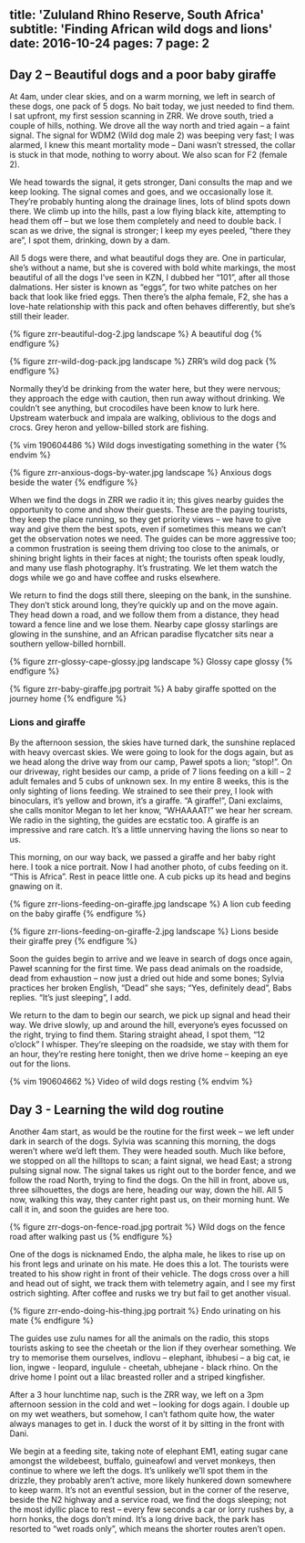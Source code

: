 title: 'Zululand Rhino Reserve, South Africa'
subtitle: 'Finding African wild dogs and lions'
date: 2016-10-24
pages: 7
page: 2
---

## Day 2 – Beautiful dogs and a poor baby giraffe

At 4am, under clear skies, and on a warm morning, we left in search of these dogs, one pack of 5 dogs. No bait today, we just needed to find them. I sat upfront, my first session scanning in ZRR. We drove south, tried a couple of hills, nothing. We drove all the way north and tried again – a faint signal. The signal for WDM2 (Wild dog male 2) was beeping very fast; I was alarmed, I knew this meant mortality mode – Dani wasn’t stressed, the collar is stuck in that mode, nothing to worry about. We also scan for F2 (female 2).

We head towards the signal, it gets stronger, Dani consults the map and we keep looking. The signal comes and goes, and we occasionally lose it. They’re probably hunting along the drainage lines, lots of blind spots down there. We climb up into the hills, past a low flying black kite, attempting to head them off – but we lose them completely and need to double back. I scan as we drive, the signal is stronger; I keep my eyes peeled, “there they are”, I spot them, drinking, down by a dam.

All 5 dogs were there, and what beautiful dogs they are. One in particular, she’s without a name, but she is covered with bold white markings, the most beautiful of all the dogs I’ve seen in KZN, I dubbed her “101”, after all those dalmations. Her sister is known as “eggs”, for two white patches on her back that look like fried eggs. Then there’s the alpha female, F2, she has a love-hate relationship with this pack and often behaves differently, but she’s still their leader.

{% figure zrr-beautiful-dog-2.jpg landscape %}
A beautiful dog
{% endfigure %}

{% figure zrr-wild-dog-pack.jpg landscape %}
ZRR’s wild dog pack
{% endfigure %}

Normally they’d be drinking from the water here, but they were nervous; they approach the edge with caution, then run away without drinking. We couldn’t see anything, but crocodiles have been know to lurk here. Upstream waterbuck and impala are walking, oblivious to the dogs and crocs. Grey heron and yellow-billed stork are fishing.

{% vim 190604486 %}
Wild dogs investigating something in the water
{% endvim %}

{% figure zrr-anxious-dogs-by-water.jpg landscape %}
Anxious dogs beside the water
{% endfigure %}

When we find the dogs in ZRR we radio it in; this gives nearby guides the opportunity to come and show their guests. These are the paying tourists, they keep the place running, so they get priority views – we have to give way and give them the best spots, even if sometimes this means we can’t get the observation notes we need. The guides can be more aggressive too; a common frustration is seeing them driving too close to the animals, or shining bright lights in their faces at night; the tourists often speak loudly, and many use flash photography. It’s frustrating. We let them watch the dogs while we go and have coffee and rusks elsewhere.

We return to find the dogs still there, sleeping on the bank, in the sunshine. They don’t stick around long, they’re quickly up and on the move again. They head down a road, and we follow them from a distance, they head toward a fence line and we lose them. Nearby cape glossy starlings are glowing in the sunshine, and an African paradise flycatcher sits near a southern yellow-billed hornbill.

{% figure zrr-glossy-cape-glossy.jpg landscape %}
Glossy cape glossy
{% endfigure %}

{% figure zrr-baby-giraffe.jpg portrait %}
A baby giraffe spotted on the journey home
{% endfigure %}

### Lions and giraffe

By the afternoon session, the skies have turned dark, the sunshine replaced with heavy overcast skies. We were going to look for the dogs again, but as we head along the drive way from our camp, Paweł spots a lion; “stop!”. On our driveway, right besides our camp, a pride of 7 lions feeding on a kill – 2 adult females and 5 cubs of unknown sex. In my entire 8 weeks, this is the only sighting of lions feeding. We strained to see their prey, I look with binoculars, it’s yellow and brown, it’s a giraffe. “A giraffe!”, Dani exclaims, she calls monitor Megan to let her know, “WHAAAAT!” we hear her scream. We radio in the sighting, the guides are ecstatic too. A giraffe is an impressive and rare catch. It’s a little unnerving having the lions so near to us.

This morning, on our way back, we passed a giraffe and her baby right here. I took a nice portrait. Now I had another photo, of cubs feeding on it. “This is Africa”. Rest in peace little one. A cub picks up its head and begins gnawing on it.

{% figure zrr-lions-feeding-on-giraffe.jpg landscape %}
A lion cub feeding on the baby giraffe
{% endfigure %}

{% figure zrr-lions-feeding-on-giraffe-2.jpg landscape %}
Lions beside their giraffe prey
{% endfigure %}

Soon the guides begin to arrive and we leave in search of dogs once again, Paweł scanning for the first time. We pass dead animals on the roadside, dead from exhaustion – now just a dried out hide and some bones; Sylvia practices her broken English, “Dead” she says; “Yes, definitely dead”, Babs replies. “It’s just sleeping”, I add.

We return to the dam to begin our search, we pick up signal and head their way. We drive slowly, up and around the hill, everyone’s eyes focussed on the right, trying to find them. Staring straight ahead, I spot them, “12 o’clock” I whisper. They’re sleeping on the roadside, we stay with them for an hour, they’re resting here tonight, then we drive home – keeping an eye out for the lions.

{% vim 190604662 %}
Video of wild dogs resting
{% endvim %}

## Day 3 - Learning the wild dog routine

Another 4am start, as would be the routine for the first week – we left under dark in search of the dogs. Sylvia was scanning this morning, the dogs weren’t where we’d left them. They were headed south. Much like before, we stopped on all the hilltops to scan; a faint signal, we head East; a strong pulsing signal now. The signal takes us right out to the border fence, and we follow the road North, trying to find the dogs. On the hill in front, above us, three silhouettes, the dogs are here, heading our way, down the hill. All 5 now, walking this way, they canter right past us, on their morning hunt. We call it in, and soon the guides are here too.

{% figure zrr-dogs-on-fence-road.jpg portrait %}
Wild dogs on the fence road after walking past us
{% endfigure %}

One of the dogs is nicknamed Endo, the alpha male, he likes to rise up on his front legs and urinate on his mate. He does this a lot. The tourists were treated to his show right in front of their vehicle. The dogs cross over a hill and head out of sight, we track them with telemetry again, and I see my first ostrich sighting. After coffee and rusks we try but fail to get another visual.

{% figure zrr-endo-doing-his-thing.jpg portrait %}
Endo urinating on his mate
{% endfigure %}

The guides use zulu names for all the animals on the radio, this stops tourists asking to see the cheetah or the lion if they overhear something. We try to memorise them ourselves, indlovu – elephant, ibhubesi – a big cat, ie lion, ingwe - leopard, ingulule - cheetah, ubhejane - black rhino. On the drive home I point out a lilac breasted roller and a striped kingfisher.

After a 3 hour lunchtime nap, such is the ZRR way, we left on a 3pm afternoon session in the cold and wet – looking for dogs again. I double up on my wet weathers, but somehow, I can’t fathom quite how, the water always manages to get in. I duck the worst of it by sitting in the front with Dani.

We begin at a feeding site, taking note of elephant EM1, eating sugar cane amongst the wildebeest, buffalo, guineafowl and vervet monkeys, then continue to where we left the dogs. It’s unlikely we’ll spot them in the drizzle, they probably aren’t active, more likely hunkered down somewhere to keep warm. It’s not an eventful session, but in the corner of the reserve, beside the N2 highway and a service road, we find the dogs sleeping; not the most idyllic place to rest – every few seconds a car or lorry rushes by, a horn honks, the dogs don’t mind. It’s a long drive back, the park has resorted to “wet roads only”, which means the shorter routes aren’t open.
